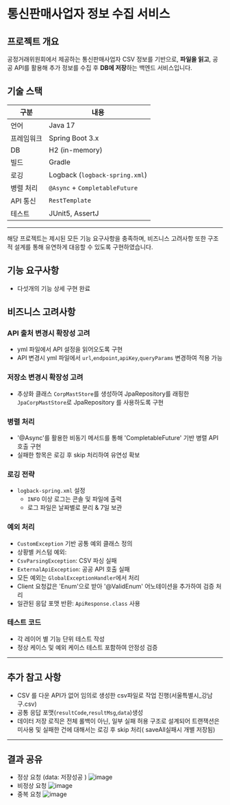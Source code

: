 # 통신판매사업자 정보 수집 서비스

##  프로젝트 개요

공정거래위원회에서 제공하는 통신판매사업자 CSV 정보를 기반으로,  **파일을 읽고**, 공공 API를 활용해 추가 정보를 수집 후  **DB에 저장**하는 백엔드 서비스입니다.


##  기술 스택

| 구분 | 내용 |
|------|------|
| 언어 | Java 17 |
| 프레임워크 | Spring Boot 3.x |
| DB | H2 (in-memory) |
| 빌드 | Gradle |
| 로깅 | Logback (`logback-spring.xml`) |
| 병렬 처리 | `@Async` + `CompletableFuture` |
| API 통신 | `RestTemplate` |
| 테스트 | JUnit5, AssertJ


---
 해당 프로젝트는 제시된 모든 기능 요구사항을 충족하며,
비즈니스 고려사항 또한 구조적 설계를 통해 유연하게 대응할 수 있도록 구현하였습니다.

## 기능 요구사항 
- 다섯개의 기능 상세 구현 완료
## 비즈니스 고려사항
### API 출처 변경시 확장성 고려
- yml 파일에서 API 설정을 읽어오도록 구현
- API 변경시 yml 파일에서 `url`,`endpoint`,`apiKey`,`queryParams` 변경하여 적용 가능

### 저장소 변경시 확장성 고려 
- 추상화 클래스 `CorpMastStore`를 생성하여 JpaRepository를 래핑한 `JpaCorpMastStore`로 JpaRepository 를 사용하도록 구현

###  병렬 처리
- '@Async'를 활용한 비동기 메서드를 통해 'CompletableFuture' 기반 병렬 API 호출 구현
- 실패한 항목은 로깅 후 skip 처리하여 유연성 확보

### 로깅 전략
- `logback-spring.xml` 설정
  - `INFO` 이상 로그는 콘솔 및 파일에 출력
  - 로그 파일은 날짜별로 분리 & 7일 보관


###  예외 처리

- `CustomException` 기반 공통 예외 클래스 정의
- 상황별 커스텀 예외:
- `CsvParsingException`: CSV 파싱 실패
- `ExternalApiException`: 공공 API 호출 실패
- 모든 예외는 `GlobalExceptionHandler`에서 처리
- Client 요청값은 'Enum'으로 받아 '@ValidEnum' 어노테이션을 추가하여 검증 처리
- 일관된 응답 포맷 반환: `ApiResponse.class` 사용

### 테스트 코드 
- 각 레이어 별 기능 단위 테스트 작성
- 정상 케이스 및 예외 케이스 테스트 포함하여 안정성 검증

---

## 추가 참고 사항
- CSV 를 다운 API가 없어 임의로 생성한 csv파일로 작업 진행(서울특별시_강남구.csv)
- 공통 응답 포맷(`resultCode`,`resultMsg`,`data`)생성
- 데이터 저장 로직은 전체 롤백이 아닌, 일부 실패 허용 구조로 설계되어 트랜잭션은 미사용 및 실패한 건에 대해서는 로깅 후 skip 처리( saveAll실패시 개별 저장됨)

---
## 결과 공유
- 정상 요청 (data: 저장성공 )
![image](https://github.com/user-attachments/assets/3d7d439c-96c7-4b71-ba35-89378aac5852)
- 비정상 요청
 ![image](https://github.com/user-attachments/assets/6e0ba8d4-a98b-492b-8427-71ccba8363bd)
- 중복 요청
  ![image](https://github.com/user-attachments/assets/fbf31a89-42ff-44d2-9514-8f04dd1dbc41)



  
